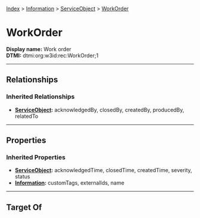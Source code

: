 [Index](../../index.md) > [Information](../Information.md) > [ServiceObject](ServiceObject.md) > [WorkOrder](#)
# WorkOrder

**Display name:** Work order<br />
**DTMI:** dtmi:org:w3id:rec:WorkOrder;1

---

## Relationships

### Inherited Relationships
* **[ServiceObject](ServiceObject.md):** acknowledgedBy, closedBy, createdBy, producedBy, relatedTo

---

## Properties

### Inherited Properties
* **[ServiceObject](ServiceObject.md):** acknowledgedTime, closedTime, createdTime, severity, status
* **[Information](../Information.md):** customTags, externalIds, name

---

## Target Of
